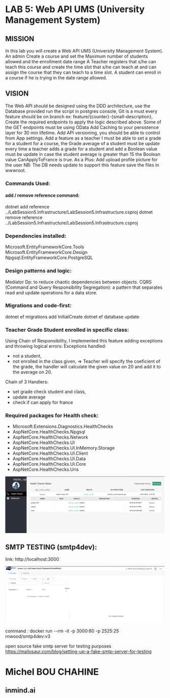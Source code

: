 # LAB 5: Web API UMS (University Management System)

## MISSION
In this lab you will create a Web API UMS (University Management System).
An admin Create a course and set the Maximum number of students allowed and the
enrollment date range
A Teacher registers that s/he can teach this course and create the time slot that s/he can teach
at and can assign the course that they can teach to a time slot.
A student can enroll in a course if he is trying in the date range allowed.

## VISION
The Web API should be designed using the DDD architecture, use the Database provided run
the script in postgres console, Git is a must every feature should be on branch ex:
feature/{counter}-{small-description}, Create the required endpoints to apply the logic
described above.
Some of the GET endpoints must be using OData
Add Caching to your persistence layer for 30 min lifetime.
Add API versioning, you should be able to control from App settings.
Add a feature as a teacher I must be able to set a grade for a student for a course, the Grade
average of a student must be update every time a teacher adds a grade for a student and add a
Boolean value must be update in case the student average is greater than 15 the Boolean value
CanApplyToFrance is true.
As a Plus: Add upload profile picture for the user NB: The DB needs update to support this
feature save the files in wwwroot.

### Commands Used:
#### add / remove reference command:
dotnet add reference ../LabSession5.Infrastructure/LabSession5.Infrastructure.csproj
dotnet remove reference ../LabSession5.Infrastructure/LabSession5.Infrastructure.csproj

### Dependencies installed:
Microsoft.EntityFrameworkCore.Tools
Microsoft.EntityFrameworkCore.Design
Npgsql.EntityFrameworkCore.PostgreSQL

### Design patterns and logic:
Mediator Dp: to reduce chaotic dependencies between objects.
CQRS (Command and Query Responsibility Segregation): a pattern that separates read and update operations for a data store.

### Migrations and code-first:
dotnet ef migrations add InitialCreate
dotnet ef database update

### Teacher Grade Student enrolled in specific class:
Using Chain of Responsibility, I implemented this feature adding exceptions and throwing logical errors:
Exceptions handled:
- not a student,
- not enrolled in the class given,
=> Teacher will specify the coeficient of the grade, the handler will calculate the given value on 20 and add it to the average on 20.

Chain of 3 Handlers:
- set grade check student and class,
- update average
- check if can apply for france

### Required packages for Health check:
- Microsoft.Extensions.Diagnostics.HealthChecks 
- AspNetCore.HealthChecks.Npgsql
- AspNetCore.HealthChecks.Network
- AspNetCore.HealthChecks.UI
- AspNetCore.HealthChecks.UI.InMemory.Storage
- AspNetCore.HealthChecks.UI.Client
- AspNetCore.HealthChecks.UI.Data
- AspNetCore.HealthChecks.UI.Core
- AspNetCore.HealthChecks.Uris

![alt text](images/im2.png)

## SMTP TESTING (smtp4dev):
link: http://localhost:3000

![alt text](images/im1.png)

command : docker run --rm -it -p 3000:80 -p 2525:25 rnwood/smtp4dev:v3

open source fake smtp server for testing purposes
https://mailosaur.com/blog/setting-up-a-fake-smtp-server-for-testing

# Michel BOU CHAHINE
## inmind.ai